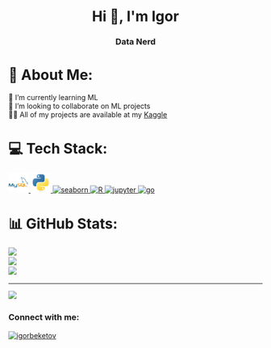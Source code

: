 <h1 align="center">Hi 👋, I'm Igor</h1>
<h3 align="center">Data Nerd</h3>



# 💫 About Me:
🌱 I’m currently learning ML<br>👯 I’m looking to collaborate on ML projects<br>👨‍💻 All of my projects are available at my [Kaggle](https://www.kaggle.com/igorbeketov)


# 💻 Tech Stack:
<a href="https://www.mysql.com/" target="_blank" rel="noreferrer"> <img src="https://raw.githubusercontent.com/devicons/devicon/master/icons/mysql/mysql-original-wordmark.svg" alt="mysql" width="40" height="40"/> </a> 
<a href="https://www.python.org/" target="_blank" rel="noreferrer"> <img src="https://raw.githubusercontent.com/devicons/devicon/master/icons/python/python-original.svg" alt="python" width="40" height="40"/> </a>
<a href="https://seaborn.pydata.org/" target="_blank" rel="noreferrer"> <img src="https://seaborn.pydata.org/_images/logo-mark-lightbg.svg" alt="seaborn" width="40" height="40"/> </a> 
<a href="https://www.r-project.org/" target="_blank" rel="noreferrer"> <img src="https://upload.wikimedia.org/wikipedia/commons/thumb/1/1b/R_logo.svg/512px-R_logo.svg.png" alt="R" width="40" height="35"/> </a>
<a href="https://jupyter.org/" target="_blank" rel="noreferrer"> <img src="https://upload.wikimedia.org/wikipedia/commons/thumb/3/38/Jupyter_logo.svg/32px-Jupyter_logo.svg.png" alt="jupyter" width="36" height="38"/> </a>
<a href="https://go.dev/" target="_blank" rel="noreferrer"> <img src="https://go.dev/blog/go-brand/Go-Logo/PNG/Go-Logo_LightBlue.png" alt="go" width="40" height="35"/> </a>
</p>

# 📊 GitHub Stats:
![](https://github-readme-stats.vercel.app/api?username=paxamans&theme=dark&hide_border=false&include_all_commits=false&count_private=false)<br/>
![](https://github-readme-streak-stats.herokuapp.com/?user=paxamans&theme=dark&hide_border=false)<br/>
![](https://github-readme-stats.vercel.app/api/top-langs/?username=paxamans&theme=dark&hide_border=false&include_all_commits=false&count_private=false&layout=compact)

---
[![](https://visitcount.itsvg.in/api?id=paxamans&icon=0&color=0)](https://visitcount.itsvg.in)
<h3 align="left">Connect with me:</h3>
<p align="left">
<a href="https://t.me/paxamans" target="blank"><img align="center" src="https://upload.wikimedia.org/wikipedia/commons/thumb/8/82/Telegram_logo.svg/512px-Telegram_logo.svg.png" alt="igorbeketov" height="40" width="40" /></a>
</p>
